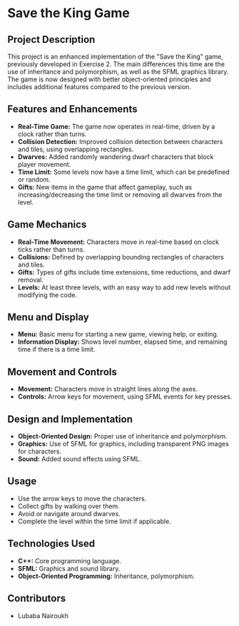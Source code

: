 # Save the King Game

## Project Description
This project is an enhanced implementation of the "Save the King" game, previously developed in Exercise 2. The main differences this time are the use of inheritance and polymorphism, as well as the SFML graphics library. The game is now designed with better object-oriented principles and includes additional features compared to the previous version.

## Features and Enhancements
- **Real-Time Game:** The game now operates in real-time, driven by a clock rather than turns.
- **Collision Detection:** Improved collision detection between characters and tiles, using overlapping rectangles.
- **Dwarves:** Added randomly wandering dwarf characters that block player movement.
- **Time Limit:** Some levels now have a time limit, which can be predefined or random.
- **Gifts:** New items in the game that affect gameplay, such as increasing/decreasing the time limit or removing all dwarves from the level.

## Game Mechanics
- **Real-Time Movement:** Characters move in real-time based on clock ticks rather than turns.
- **Collisions:** Defined by overlapping bounding rectangles of characters and tiles.
- **Gifts:** Types of gifts include time extensions, time reductions, and dwarf removal.
- **Levels:** At least three levels, with an easy way to add new levels without modifying the code.

## Menu and Display
- **Menu:** Basic menu for starting a new game, viewing help, or exiting.
- **Information Display:** Shows level number, elapsed time, and remaining time if there is a time limit.

## Movement and Controls
- **Movement:** Characters move in straight lines along the axes.
- **Controls:** Arrow keys for movement, using SFML events for key presses.

## Design and Implementation
- **Object-Oriented Design:** Proper use of inheritance and polymorphism.
- **Graphics:** Use of SFML for graphics, including transparent PNG images for characters.
- **Sound:** Added sound effects using SFML.


## Usage
- Use the arrow keys to move the characters.
- Collect gifts by walking over them.
- Avoid or navigate around dwarves.
- Complete the level within the time limit if applicable.

## Technologies Used
- **C++:** Core programming language.
- **SFML:** Graphics and sound library.
- **Object-Oriented Programming:** Inheritance, polymorphism.

## Contributors
- Lubaba Nairoukh
